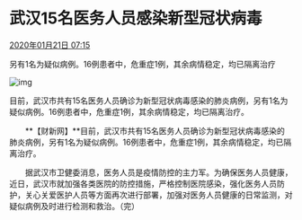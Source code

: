 # 武汉15名医务人员感染新型冠状病毒 

[2020年01月21日 07:15](http://china.caixin.com/2020-01-21/101506507.html)

另有1名为疑似病例。16例患者中，危重症1例，其余病情稳定，均已隔离治疗

![img](http://img.caixin.com/2020-01-20/1579484889042655_480_320.jpg)

目前，武汉市共有15名医务人员确诊为新型冠状病毒感染的肺炎病例，另有1名为疑似病例。16例患者中，危重症1例，其余病情稳定，均已隔离治疗。

　　**【财新网】**目前，武汉市共有15名医务人员确诊为新型冠状病毒感染的肺炎病例，另有1名为疑似病例。16例患者中，危重症1例，其余病情稳定，均已隔离治疗。

　　据武汉市卫健委消息，医务人员是疫情防控的主力军。为确保医务人员健康，近日，武汉市就加强各类医院的防控措施，严格控制医院感染，强化医务人员防护，关心关爱医护人员等方面再次进行部署，加强对医务人员健康的日常监测，对疑似病例及时进行检测和救治。（完）